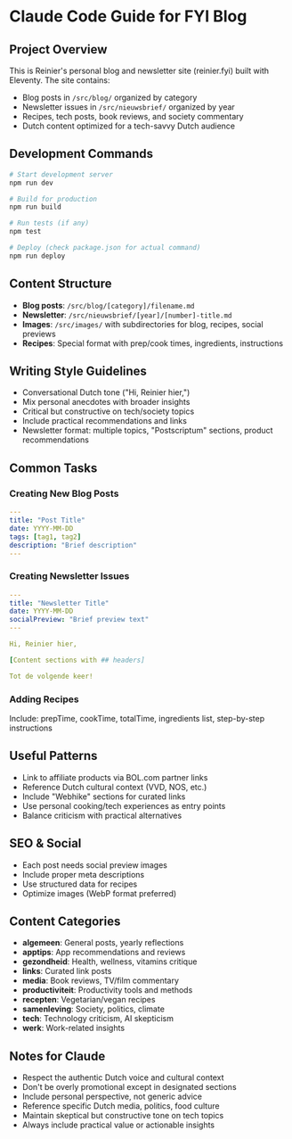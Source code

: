 # Claude Code Guide for FYI Blog

## Project Overview
This is Reinier's personal blog and newsletter site (reinier.fyi) built with Eleventy. The site contains:
- Blog posts in `/src/blog/` organized by category
- Newsletter issues in `/src/nieuwsbrief/` organized by year
- Recipes, tech posts, book reviews, and society commentary
- Dutch content optimized for a tech-savvy Dutch audience

## Development Commands
```bash
# Start development server
npm run dev

# Build for production
npm run build

# Run tests (if any)
npm test

# Deploy (check package.json for actual command)
npm run deploy
```

## Content Structure
- **Blog posts**: `/src/blog/[category]/filename.md`
- **Newsletter**: `/src/nieuwsbrief/[year]/[number]-title.md`
- **Images**: `/src/images/` with subdirectories for blog, recipes, social previews
- **Recipes**: Special format with prep/cook times, ingredients, instructions

## Writing Style Guidelines
- Conversational Dutch tone ("Hi, Reinier hier,")
- Mix personal anecdotes with broader insights
- Critical but constructive on tech/society topics
- Include practical recommendations and links
- Newsletter format: multiple topics, "Postscriptum" sections, product recommendations

## Common Tasks

### Creating New Blog Posts
```yaml
---
title: "Post Title"
date: YYYY-MM-DD
tags: [tag1, tag2]
description: "Brief description"
---
```

### Creating Newsletter Issues
```yaml
---
title: "Newsletter Title"
date: YYYY-MM-DD
socialPreview: "Brief preview text"
---

Hi, Reinier hier,

[Content sections with ## headers]

Tot de volgende keer!
```

### Adding Recipes
Include: prepTime, cookTime, totalTime, ingredients list, step-by-step instructions

## Useful Patterns
- Link to affiliate products via BOL.com partner links
- Reference Dutch cultural context (VVD, NOS, etc.)
- Include "Webhike" sections for curated links
- Use personal cooking/tech experiences as entry points
- Balance criticism with practical alternatives

## SEO & Social
- Each post needs social preview images
- Include proper meta descriptions
- Use structured data for recipes
- Optimize images (WebP format preferred)

## Content Categories
- **algemeen**: General posts, yearly reflections
- **apptips**: App recommendations and reviews
- **gezondheid**: Health, wellness, vitamins critique
- **links**: Curated link posts
- **media**: Book reviews, TV/film commentary
- **productiviteit**: Productivity tools and methods
- **recepten**: Vegetarian/vegan recipes
- **samenleving**: Society, politics, climate
- **tech**: Technology criticism, AI skepticism
- **werk**: Work-related insights

## Notes for Claude
- Respect the authentic Dutch voice and cultural context
- Don't be overly promotional except in designated sections
- Include personal perspective, not generic advice
- Reference specific Dutch media, politics, food culture
- Maintain skeptical but constructive tone on tech topics
- Always include practical value or actionable insights